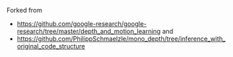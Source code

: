 Forked from 
- https://github.com/google-research/google-research/tree/master/depth_and_motion_learning
and
- https://github.com/PhilippSchmaelzle/mono_depth/tree/inference_with_original_code_structure